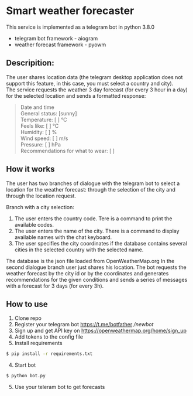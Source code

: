 # Smart weather forecaster
This service is implemented as a telegram bot in python 3.8.0
* telegram bot framework - aiogram
* weather forecast framework - pyowm

## Descripition:
The user shares location data (the telegram desktop application does not support this feature, in this case, you must select a country and city).   
The service requests the weather 3 day forecast (for every 3 hour in a day) for the selected location and sends a formatted response:
> Date and time  
> General status: [sunny]  
> Temperature: [  ] °C  
> Feels like: [  ] °C  
> Humidity: [  ] %  
> Wind speed: [  ] m/s  
> Pressure: [  ] hPa  
> Recommendations for what to wear: [ ] 

## How it works
The user has two branches of dialogue with the telegram bot to select a location for the weather forecast: through the selection of the city and through the location request.

Branch with a city selection:
1. The user enters the country code. Tere is a command to print the available codes.
2. The user enters the name of the city. There is a command to display available names with the chat keyboard.
3. The user specifies the city coordinates if the database contains several cities in the selected country with the selected name.

The database is the json file loaded from OpenWeatherMap.org
In the second dialogue branch user just shares his location.
The bot requests the weather forecast by the city id or by the coordinates and generates recommendations for the given conditions and sends a series of messages with a forecast for 3 days (for every 3h).

## How to use
1. Clone repo 
2. Register your telegram bot https://t.me/botfather */newbot*
3. Sign up and get API key on https://openweathermap.org/home/sign_up
4. Add tokens to the config file
5. Install requirements
```sh
$ pip install -r requirements.txt
```
4. Start bot
```sh
$ python bot.py
```
5. Use your teleram bot to get forecasts
